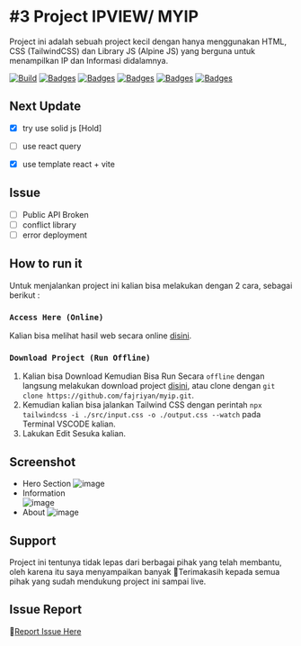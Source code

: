 # #3 Project IPVIEW/ MYIP

Project ini adalah sebuah project kecil dengan hanya menggunakan HTML, CSS (TailwindCSS) dan Library JS (Alpine JS) yang berguna untuk menampilkan IP dan Informasi didalamnya.


[![Build](https://img.shields.io/github/followers/fajriyan?label=Follow%20Me&style=social)](https://github.com/login?return_to=https%3A%2F%2Fgithub.com%2Ffajriyan)
[![Badges](https://img.shields.io/github/stars/fajriyan/myip?style=social)]()
[![Badges](https://img.shields.io/github/languages/code-size/fajriyan/myip?label=Code%20Size&style=social)]()
[![Badges](https://img.shields.io/github/directory-file-count/fajriyan/myip?label=All%20Files&style=social)]()
[![Badges](https://img.shields.io/github/package-json/v/fajriyan/myip?label=package.json%20v.&style=social)]()
[![Badges](https://img.shields.io/npm/l/react?style=social)]()

## Next Update
- [x] try use solid js [Hold]
- [ ] use react query
- [x] use template react + vite



## Issue
- [ ] Public API Broken
- [ ] conflict library
- [ ] error deployment

## How to run it

Untuk menjalankan project ini kalian bisa melakukan dengan 2 cara, sebagai berikut : 

### `Access Here (Online)`

Kalian bisa melihat hasil web secara online [disini](https://ipview.pages.dev/).


### `Download Project (Run Offline)`

1. Kalian bisa Download Kemudian Bisa Run Secara `offline` dengan langsung melakukan download project [disini](https://github.com/fajriyan/myip.git), atau clone dengan ``git clone https://github.com/fajriyan/myip.git``.
2. Kemudian kalian bisa jalankan Tailwind CSS dengan perintah ``npx tailwindcss -i ./src/input.css -o ./output.css --watch`` pada Terminal VSCODE kalian.
3. Lakukan Edit Sesuka kalian.

## Screenshot
- Hero Section 
![image](https://github.com/fajriyan/myip/assets/56616688/07ffc246-f649-4930-99a0-89755e4a8872)
- Information  
![image](https://github.com/fajriyan/myip/assets/56616688/ed6aa597-eb4b-480e-92c8-a78639d7784e)
- About
![image](https://github.com/fajriyan/myip/assets/56616688/fea6584e-df83-4681-80f0-170b754df95b)


## Support
Project ini tentunya tidak lepas dari berbagai pihak yang telah membantu, oleh karena itu saya menyampaikan banyak 🙏Terimakasih kepada semua pihak yang sudah mendukung project ini sampai live.

## Issue Report
📢[Report Issue Here](https://github.com/fajriyan/myip/issues/new)
